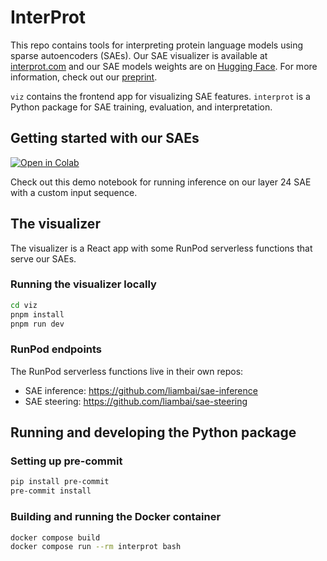 # InterProt

This repo contains tools for interpreting protein language models using sparse autoencoders (SAEs). Our SAE visualizer is available at [interprot.com](https://interprot.com) and our SAE models weights are on [Hugging Face](https://huggingface.co/liambai/InterProt-ESM2-SAEs). For more information, check out our [preprint](TODO).

`viz` contains the frontend app for visualizing SAE features. `interprot` is a Python package for SAE training, evaluation, and interpretation.

## Getting started with our SAEs

[![Open in Colab](https://colab.research.google.com/assets/colab-badge.svg)](https://colab.research.google.com/github/etowahadams/interprot/blob/main/notebooks/sae_inference.ipynb)

Check out this demo notebook for running inference on our layer 24 SAE with a custom input sequence.

## The visualizer

The visualizer is a React app with some RunPod serverless functions that serve our SAEs.

### Running the visualizer locally

```bash
cd viz
pnpm install
pnpm run dev
```

### RunPod endpoints

The RunPod serverless functions live in their own repos:

- SAE inference: https://github.com/liambai/sae-inference
- SAE steering: https://github.com/liambai/sae-steering

## Running and developing the Python package

### Setting up pre-commit

```bash
pip install pre-commit
pre-commit install
```

### Building and running the Docker container

```bash
docker compose build
docker compose run --rm interprot bash
```
